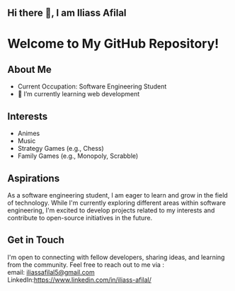 ## Hi there 👋, I am Iliass Afilal 
# Welcome to My GitHub Repository!

## About Me
- Current Occupation: Software Engineering Student 
- 🌱 I’m currently learning web development

## Interests
- Animes
- Music
- Strategy Games (e.g., Chess)
- Family Games (e.g., Monopoly, Scrabble)

## Aspirations
As a software engineering student, I am eager to learn and grow in the field of technology. While I'm currently exploring different areas within software engineering, I'm excited to develop projects related to my interests and contribute to open-source initiatives in the future.

## Get in Touch
I'm open to connecting with fellow developers, sharing ideas, and learning from the community. Feel free to reach out to me via : <br>
email: iliassafilal5@gmail.com <br>
LinkedIn:https://www.linkedin.com/in/iliass-afilal/

<!--
**theMasterIliass/theMasterIliass** is a ✨ _special_ ✨ repository because its `README.md` (this file) appears on your GitHub profile.

Here are some ideas to get you started:

- 
- 👯 I’m looking to collaborate on ...
- 🤔 I’m looking for help with ...
- 💬 Ask me about ...
- 📫 How to reach me: ...
- 😄 Pronouns: ...
- ⚡ Fun fact: ...
-->
